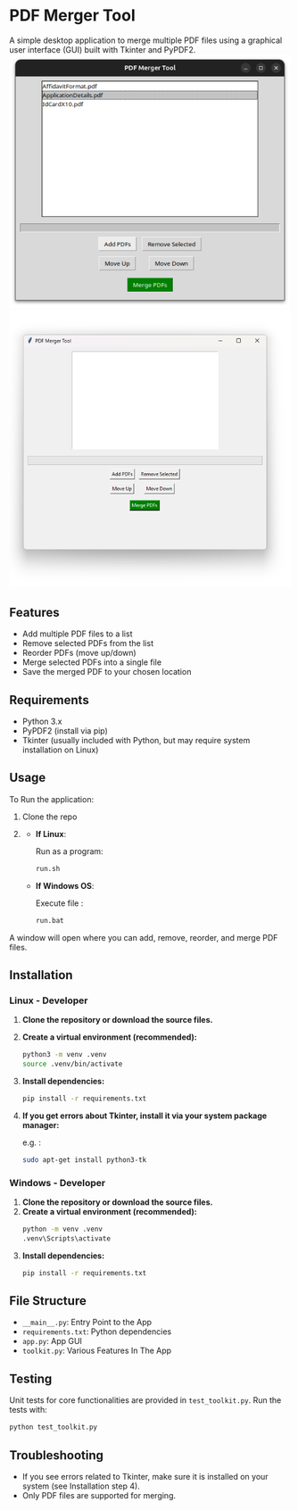 # PDF Merger Tool

A simple desktop application to merge multiple PDF files using a graphical user interface (GUI) built with Tkinter and PyPDF2.
![PDF_Merger App For Ubuntu](assets/Ubuntu_PDFM.png)
![PDF Merger App For Windows](assets/pdf_merger.png)

## Features
- Add multiple PDF files to a list
- Remove selected PDFs from the list
- Reorder PDFs (move up/down)
- Merge selected PDFs into a single file
- Save the merged PDF to your chosen location

## Requirements
- Python 3.x
- PyPDF2 (install via pip)
- Tkinter (usually included with Python, but may require system installation on Linux)
## Usage
To Run the application:
1. Clone the repo

2. 
   - **If Linux**:

       Run as a program:
       ```bash
       run.sh
       ```
   - **If Windows OS**:

       Execute file :
       ```bash
       run.bat
       ```

A window will open where you can add, remove, reorder, and merge PDF files.


## Installation

### Linux - Developer
1. **Clone the repository or download the source files.**
2. **Create a virtual environment (recommended):**
   ```bash
   python3 -m venv .venv
   source .venv/bin/activate
   ```
3. **Install dependencies:**
   ```bash
   pip install -r requirements.txt
   ```
4. **If you get errors about Tkinter, install it via your system package manager:**
   
   e.g. :
   ```bash
   sudo apt-get install python3-tk
   ```
### Windows - Developer
1. **Clone the repository or download the source files.**
2. **Create a virtual environment (recommended):**
   ```cmd
   python -m venv .venv
   .venv\Scripts\activate
   ```
3. **Install dependencies:**
   ```cmd
   pip install -r requirements.txt
   ```

## File Structure
- `__main__.py`: Entry Point to the App
- `requirements.txt`: Python dependencies
- `app.py`: App GUI
- `toolkit.py`: Various Features In The App

## Testing
Unit tests for core functionalities are provided in `test_toolkit.py`.
Run the tests with:
```bash
python test_toolkit.py
```

## Troubleshooting
- If you see errors related to Tkinter, make sure it is installed on your system (see Installation step 4).
- Only PDF files are supported for merging.